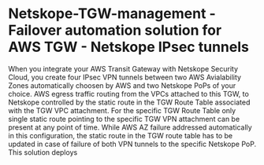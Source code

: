 # Netskope-TGW-management - Failover automation solution for AWS TGW - Netskope IPsec tunnels

When you integrate your AWS Transit Gateway with Netskope Security Cloud, you create four IPsec VPN tunnels between two AWS Avialability Zones automatically choosen by AWS and two Netskope PoPs of your choice. 
AWS egress traffic routing from the VPCs attached to this TGW, to Netskope controlled by the static route in the TGW Route Table associated with the TGW VPC attachment. For the specific TGW Route Table only single static route pointing to the specific TGW VPN attachment can be present at any point of time. While AWS AZ failure addressed automatically in this configuration, the static route in the TGW route table has to be updated in case of failure of both VPN tunnels to the specific Netskope PoP. 
This solution deploys 
